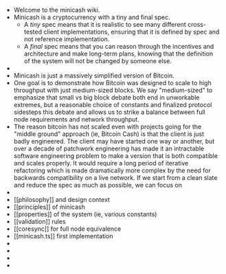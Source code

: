 - Welcome to the minicash wiki.
- Minicash is a cryptocurrency with a tiny and final spec.
	- A *tiny* spec means that it is realistic to see many different cross-tested client implementations, ensuring that it is defined by spec and not reference implementation.
	- A *final* spec means that you can reason through the incentives and architecture and make long-term plans, knowing that the definition of the system will not be changed by someone else.
-
- Minicash is just a massively simplified version of Bitcoin.
- One goal is to demonstrate how Bitcoin was designed to scale to high throughput with just medium-sized blocks. We say "medium-sized" to emphasize that small vs big block debate both end in unworkable extremes, but a reasonable choice of constants and finalized protocol sidesteps this debate and allows us to strike a balance between full node requirements and network throughput.
- The reason bitcoin has not scaled even with projects going for the "middle ground" approach (ie, Bitcoin Cash) is that the client is just badly engineered. The client may have started one way or another, but over a decade of patchwork engineering has made it an intractable software engineering problem to make a version that is both compatible and scales properly. It would require a long period of iterative refactoring which is made dramatically more complex by the need for backwards compatibility on a live network. If we start from a clean slate and reduce the spec as much as possible, we can focus on
-
- [[philosophy]] and design context
- [[principles]] of minicash
- [[properties]] of the system (ie, various constants)
- [[validation]] rules
- [[coresync]] for full node equivalence
- [[minicash.ts]] first implementation
-
-
-
-